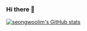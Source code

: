 ### Hi there 👋
[![seongwoolim's GitHub stats](https://github-readme-stats.vercel.app/api?username=seongwoolim-dev)](https://github.com/seongwoolim-dev/github-readme-stats)

<!--
**seongwoolim-dev/seongwoolim-dev** is a ✨ _special_ ✨ repository because its `README.md` (this file) appears on your GitHub profile.

Here are some ideas to get you started:

- 🔭 I’m currently working on ...
- 🌱 I’m currently learning ...
- 👯 I’m looking to collaborate on ...
- 🤔 I’m looking for help with ...
- 💬 Ask me about ...
- 📫 How to reach me: ...
- 😄 Pronouns: ...
- ⚡ Fun fact: ...
-->
